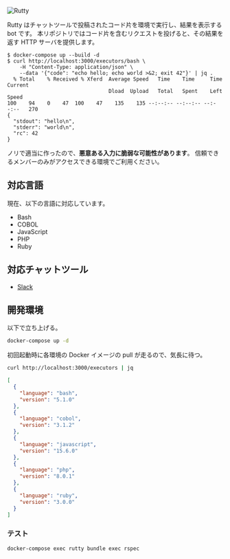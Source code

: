 ![Rutty](./artwork/logo.png)

Rutty はチャットツールで投稿されたコード片を環境で実行し、結果を表示する bot です。
本リポジトリではコード片を含むリクエストを投げると、その結果を返す HTTP サーバを提供します。

```
$ docker-compose up --build -d
$ curl http://localhost:3000/executors/bash \
    -H "Content-Type: application/json" \
    --data '{"code": "echo hello; echo world >&2; exit 42"}' | jq .
  % Total    % Received % Xferd  Average Speed   Time    Time     Time  Current
                                 Dload  Upload   Total   Spent    Left  Speed
100    94    0    47  100    47    135    135 --:--:-- --:--:-- --:--:--   270
{
  "stdout": "hello\n",
  "stderr": "world\n",
  "rc": 42
}
```

ノリで適当に作ったので、**悪意ある入力に脆弱な可能性があります**。
信頼できるメンバーのみがアクセスできる環境でご利用ください。

## 対応言語

現在、以下の言語に対応しています。

- Bash
- COBOL
- JavaScript
- PHP
- Ruby

## 対応チャットツール

- [Slack](https://github.com/cflatech/rutty-slack)

## 開発環境

以下で立ち上げる。

```bash
docker-compose up -d
```

初回起動時に各環境の Docker イメージの pull が走るので、気長に待つ。

```bash
curl http://localhost:3000/executors | jq
```

```json
[
  {
    "language": "bash",
    "version": "5.1.0"
  },
  {
    "language": "cobol",
    "version": "3.1.2"
  },
  {
    "language": "javascript",
    "version": "15.6.0"
  },
  {
    "language": "php",
    "version": "8.0.1"
  },
  {
    "language": "ruby",
    "version": "3.0.0"
  }
]
```

### テスト

```bash
docker-compose exec rutty bundle exec rspec
```
